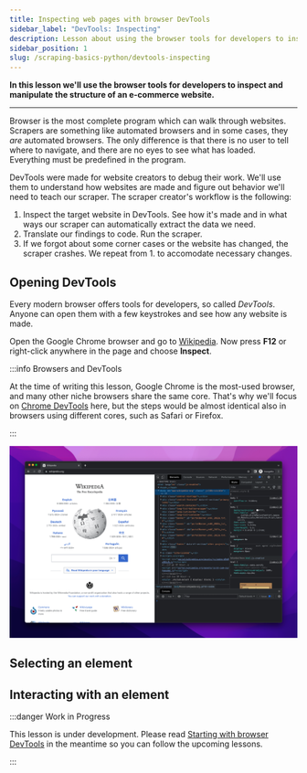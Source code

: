 ```yaml
---
title: Inspecting web pages with browser DevTools
sidebar_label: "DevTools: Inspecting"
description: Lesson about using the browser tools for developers to inspect and manipulate the structure of an e-commerce website.
sidebar_position: 1
slug: /scraping-basics-python/devtools-inspecting
---
```


**In this lesson we'll use the browser tools for developers to inspect and manipulate the structure of an e-commerce website.**

---

Browser is the most complete program which can walk through websites. Scrapers are something like automated browsers and in some cases, they _are_ automated browsers. The only difference is that there is no user to tell where to navigate, and there are no eyes to see what has loaded. Everything must be predefined in the program.

DevTools were made for website creators to debug their work. We'll use them to understand how websites are made and figure out behavior we'll need to teach our scraper. The scraper creator's workflow is the following:

1. Inspect the target website in DevTools. See how it's made and in what ways our scraper can automatically extract the data we need.
1. Translate our findings to code. Run the scraper.
1. If we forgot about some corner cases or the website has changed, the scraper crashes. We repeat from 1. to accomodate necessary changes.

## Opening DevTools

Every modern browser offers tools for developers, so called _DevTools_. Anyone can open them with a few keystrokes and see how any website is made.

Open the Google Chrome browser and go to [Wikipedia](https://www.wikipedia.org/). Now press **F12** or right-click anywhere in the page and choose **Inspect**.

:::info Browsers and DevTools

At the time of writing this lesson, Google Chrome is the most-used browser, and many other niche browsers share the same core. That's why we'll focus on [Chrome DevTools](https://developer.chrome.com/docs/devtools) here, but the steps would be almost identical also in browsers using different cores, such as Safari or Firefox.

:::

![Wikipedia with Chrome DevTools open](./images/devtools-wikipedia.png)

## Selecting an element

## Interacting with an element

:::danger Work in Progress

This lesson is under development. Please read [Starting with browser DevTools](../scraping_basics_javascript/data_extraction/browser_devtools.md) in the meantime so you can follow the upcoming lessons.

:::

<!--
https://developer.chrome.com/docs/devtools/
https://firefox-dev.tools/
https://developer.apple.com/documentation/safari-developer-tools/web-inspector
-->
